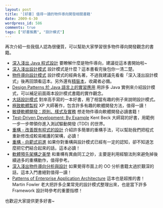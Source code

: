 ```yaml
---
layout: post
title: '[好書] 值得一讀的物件導向開發相關書籍'
date: 2009-6-30
wordpress_id: 586
comments: true
tags: ["好書推薦", "設計模式"]
---
```


再次介紹一些我個人認為很優質，可以幫助大家學習很多物件導向開發觀念的書籍。

<!--more-->

* [深入淺出 Java 程式設計](http://tlsj.tenlong.com.tw/WebModule/BookSearch/bookSearchViewAction.do?isbn=9867794605&sid=28153)
要瞭解什麼是物件導向，建議從這本書開始啦~
* [深入淺出設計模式](http://tlsj.tenlong.com.tw/WebModule/BookSearch/bookSearchViewAction.do?isbn=9867794524&sid=32306)
設計模式是什麼？這本書看完後包你一清二楚。
* [物件導向設計模式](http://tlsj.tenlong.com.tw/WebModule/BookSearch/bookSearchViewAction.do?isbn=9572054023&sid=8021)
設計模式的經典名著，不過我建議先看看「深入淺出設計模式」後再回頭看這本。另外還有[精裝本](http://tlsj.tenlong.com.tw/WebModule/BookSearch/bookSearchViewAction.do?isbn=9572054112&sid=10828)，收藏者必備。
* [Design Patterns 於 Java 語言上的實習應用](http://tlsj.tenlong.com.tw/WebModule/BookSearch/bookSearchViewAction.do?isbn=9575278356&sid=26836)
用許多 Java 實例來介紹設計模式，可以補足前面兩本設計模式書籍的實作觀念。
* [大話設計模式](http://tlsj.tenlong.com.tw/WebModule/BookSearch/bookSearchViewAction.do?isbn=9789866761799&sid=49583)
對岸高手寫的一本好書，用了相當有趣的例子來說明設計模式。
* [極致軟體製程](http://tlsj.tenlong.com.tw/WebModule/BookSearch/bookSearchViewAction.do?isbn=9867910311&sid=12245)
XP 大師著作，包含許多有趣的軟體開發方法，值得一讀！
* [敏捷軟體開發：原則、樣式及實務](http://tlsj.tenlong.com.tw/WebModule/BookSearch/bookSearchViewAction.do?isbn=9861541489&sid=26120)
想走物件導向軟體開發必讀書籍！
* [Test-Driven Development: By Example](http://tlsj.tenlong.com.tw/WebModule/BookSearch/bookSearchViewAction.do?isbn=0321146530&sid=15226)
Kent Beck 大師寫的好書，用範例一步一步帶領你進入測試驅動開發 (TDD) 的世界。
* [重構 - 改善既有程式的設計](http://goo.gl/RxLA)
介紹許多簡單的重構手法，可以幫助我們把程式重新修改成較易維護的架構，必讀！
* [重構 - 向範式前進](http://goo.gl/01kR)
如果你對重構與設計模式已經有一定的認知，卻不知道怎麼把它們結合起來的話，這本必讀！
* [軟體預先架構之美學](http://tlsj.tenlong.com.tw/WebModule/BookSearch/bookSearchViewAction.do?isbn=9867794702&sid=29190)
和重構有異曲同工之妙，主要是利用經驗法則來避免掉後續過多的重構動作，值得參考。
* [深入淺出物件導向分析與設計](http://www.oreilly.com.tw/product2_java.php?id=a210)
如果覺得市面上的 OO 分析書籍太過於艱深的話，這本入門書絕對值得一讀！
* [Patterns of Enterprise Application Architecture](http://tlsj.tenlong.com.tw/WebModule/BookSearch/bookSearchViewAction.do?isbn=0321127420&sid=14658)
這本也是超推的書！ Martin Fowler 老大把許多企業常見的設計模式整理出來，也是當下許多 Framework 設計時參考的重要指標！


也歡迎大家提供更多好書~

